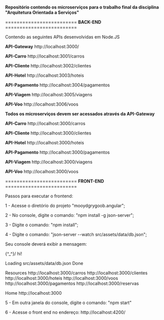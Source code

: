 **Repositório contendo os microserviços para o trabalho final da disciplina "Arquitetura Orientada a Serviços"**

========================= **BACK-END** =========================

Contendo as seguintes APIs desenvolvidas em Node.JS

**API-Gateway** http://localhost:3000/

**API-Carro** http://localhost:3001/carros

**API-Cliente** http://localhost:3002/clientes

**API-Hotel** http://localhost:3003/hoteis

**API-Pagamento** http://localhost:3004/pagamentos

**API-Viagem** http://localhost:3005/viagens

**API-Voo** http://localhost:3006/voos


**Todos os microserviços devem ser acessados através da API-Gateway**


**API-Carro** http://localhost:3000/carros

**API-Cliente** http://localhost:3000/clientes

**API-Hotel** http://localhost:3000/hoteis

**API-Pagamento** http://localhost:3000/pagamentos

**API-Viagem** http://localhost:3000/viagens

**API-Voo** http://localhost:3000/voos


========================= **FRONT-END** =========================

Passos para executar o frontend:

1 - Acesse o diretório do projeto "mooydgrygoob.angular";

2 - No console, digite o comando: "npm install -g json-server";

3 - Digite o comando: "npm install";

4 - Digite o comando: "json-server --watch src/assets/data/db.json";

Seu console deverá exibir a mensagem:

\{^_^}/ hi!

  Loading src/assets/data/db.json
  Done

  Resources
  http://localhost:3000/carros
  http://localhost:3000/clientes
  http://localhost:3000/hoteis
  http://localhost:3000/voos
  http://localhost:3000/pagamentos
  http://localhost:3000/reservas

  Home
  http://localhost:3000

5 - Em outra janela do console, digite o comando: "npm start"

6 - Acesse o front end no endereço: http://localhost:4200/
